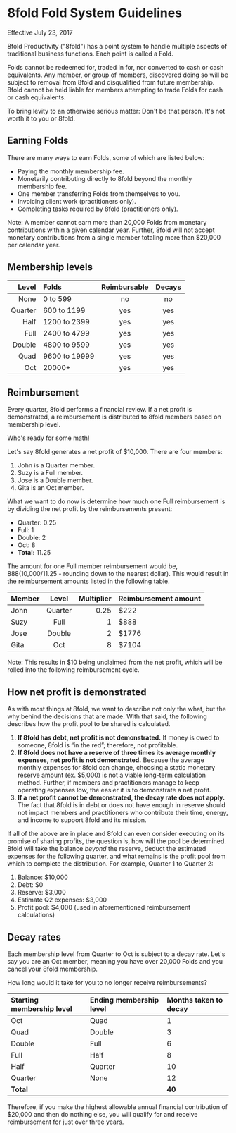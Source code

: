 # 8fold Fold System Guidelines

Effective July 23, 2017

8fold Productivity ("8fold") has a point system to handle multiple aspects of traditional business functions. Each point is called a Fold.

Folds cannot be redeemed for, traded in for, nor converted to cash or cash equivalents. Any member, or group of members, discovered doing so will be subject to removal from 8fold and disqualified from future membership. 8fold cannot be held liable for members attempting to trade Folds for cash or cash equivalents.

To bring levity to an otherwise serious matter: Don't be that person. It's not worth it to you or 8fold.

## Earning Folds

There are many ways to earn Folds, some of which are listed below:

- Paying the monthly membership fee.
- Monetarily contributing directly to 8fold beyond the monthly membership fee.
- One member transferring Folds from themselves to you.
- Invoicing client work (practitioners only).
- Completing tasks required by 8fold (practitioners only).

Note: A member cannot earn more than 20,000 Folds from monetary contributions within a given calendar year. Further, 8fold will not accept monetary contributions from a single member totaling more than $20,000 per calendar year.

## Membership levels

|Level   |Folds         |Reimbursable |Decays |
|-------:|:-------------|:-----------:|:-----:|
|None    |0 to 599      |no           |no     |
|Quarter |600 to 1199   |yes          |yes    |
|Half    |1200 to 2399  |yes          |yes    |
|Full    |2400 to 4799  |yes          |yes    |
|Double  |4800 to 9599  |yes          |yes    |
|Quad    |9600 to 19999 |yes          |yes    |
|Oct     |20000+        |yes          |yes    |

## Reimbursement

Every quarter, 8fold performs a financial review. If a net profit is demonstrated, a reimbursement is distributed to 8fold members based on membership level.

Who's ready for some math!

Let's say 8fold generates a net profit of $10,000. There are four members:

1. John is a Quarter member.
2. Suzy is a Full member.
3. Jose is a Double member.
4. Gita is an Oct member.

What we want to do now is determine how much one Full reimbursement is by dividing the net profit by the reimbursements present:

- Quarter: 0.25
- Full: 1
- Double: 2
- Oct: 8
- **Total:** 11.25

The amount for one Full member reimbursement would be, $888 ($10,000/11.25 - rounding down to the nearest dollar). This would result in the reimbursement amounts listed in the following table.

|Member |Level   |Multiplier |Reimbursement amount |
|:------|:------:|----------:|:--------------------|
|John   |Quarter |0.25       |$222                 |
|Suzy   |Full    |1          |$888                 |
|Jose   |Double  |2          |$1776                |
|Gita   |Oct     |8          |$7104                |

Note: This results in $10 being unclaimed from the net profit, which will be rolled into the following reimbursement cycle.

## How net profit is demonstrated

As with most things at 8fold, we want to describe not only the what, but the why behind the decisions that are made. With that said, the following describes how the profit pool to be shared is calculated.

1. **If 8fold has debt, net profit is not demonstrated.** If money is owed to someone, 8fold is “in the red”; therefore, not profitable.
2. **If 8fold does not have a reserve of three times its average monthly expenses, net profit is not demonstrated.** Because the average monthly expenses for 8fold can change, choosing a static monetary reserve amount (ex. $5,000) is not a viable long-term calculation method. Further, if members and practitioners manage to keep operating expenses low, the easier it is to demonstrate a net profit.
3. **If a net profit cannot be demonstrated, the decay rate does not apply.** The fact that 8fold is in debt or does not have enough in reserve should not impact members and practitioners who contribute their time, energy, and income to support 8fold and its mission.

If all of the above are in place and 8fold can even consider executing on its promise of sharing profits, the question is, how will the pool be determined. 8fold will take the balance *beyond* the reserve, deduct the estimated expenses for the following quarter, and what remains is the profit pool from which to complete the distribution. For example, Quarter 1 to Quarter 2:

1. Balance: $10,000
2. Debt: $0
3. Reserve: $3,000
4. Estimate Q2 expenses: $3,000
5. Profit pool: $4,000 (used in aforementioned reimbursement calculations)

## Decay rates

Each membership level from Quarter to Oct is subject to a decay rate. Let's say you are an Oct member, meaning you have over 20,000 Folds and you cancel your 8fold membership. 

How long would it take for you to no longer receive reimbursements?

|Starting membership level |Ending membership level |Months taken to decay |
|:-------------------------|:-----------------------|:---------------------|
|Oct                       |Quad                    |1                     |
|Quad                      |Double                  |3                     |
|Double                    |Full                    |6                     |
|Full                      |Half                    |8                     |
|Half                      |Quarter                 |10                    |
|Quarter                   |None                    |12                    |
|**Total**                 |                        |**40**                |

Therefore, if you make the highest allowable annual financial contribution of $20,000 and then do nothing else, you will qualify for and receive reimbursement for just over three years.